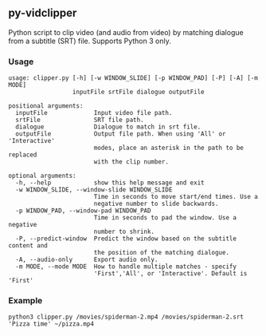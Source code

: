 ## py-vidclipper

Python script to clip video (and audio from video) by matching dialogue from a subtitle (SRT) file. Supports Python 3 only.


### Usage
```
usage: clipper.py [-h] [-w WINDOW_SLIDE] [-p WINDOW_PAD] [-P] [-A] [-m MODE]
                  inputFile srtFile dialogue outputFile

positional arguments:
  inputFile             Input video file path.
  srtFile               SRT file path.
  dialogue              Dialogue to match in srt file.
  outputFile            Output file path. When using 'All' or 'Interactive'
                        modes, place an asterisk in the path to be replaced
                        with the clip number.

optional arguments:
  -h, --help            show this help message and exit
  -w WINDOW_SLIDE, --window-slide WINDOW_SLIDE
                        Time in seconds to move start/end times. Use a
                        negative number to slide backwards.
  -p WINDOW_PAD, --window-pad WINDOW_PAD
                        Time in seconds to pad the window. Use a negative
                        number to shrink.
  -P, --predict-window  Predict the window based on the subtitle content and
                        the position of the matching dialogue.
  -A, --audio-only      Export audio only.
  -m MODE, --mode MODE  How to handle multiple matches - specify
                        'First','All', or 'Interactive'. Default is 'First'
```

### Example
`python3 clipper.py /movies/spiderman-2.mp4 /movies/spiderman-2.srt 'Pizza time' ~/pizza.mp4`
